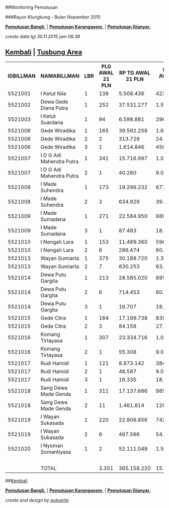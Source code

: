 <script>
  (function(i,s,o,g,r,a,m){i['GoogleAnalyticsObject']=r;i[r]=i[r]||function(){
  (i[r].q=i[r].q||[]).push(arguments)},i[r].l=1*new Date();a=s.createElement(o),
  m=s.getElementsByTagName(o)[0];a.async=1;a.src=g;m.parentNode.insertBefore(a,m)
  })(window,document,'script','//www.google-analytics.com/analytics.js','ga');

  ga('create', 'UA-70651201-1', 'auto');
  ga('send', 'pageview');

</script>
##Monitoring Pemutusan 

###Rayon Klungkung - Bulan Nopember 2015



**[Pemutusan Bangli.](https://github.com/areabatur/3mm.3atur/blob/master/tusbung/bangli112015.markdown )** | 
**[Pemutusan Karangasem.](https://github.com/areabatur/3mm.3atur/blob/master/tusbung/karangasem112015.markdown )** | **[Pemutusan Gianyar.](https://github.com/areabatur/3mm.3atur/blob/master/tusbung/gianyar112015.markdown )** 

_create data tgl 30.11.2015 jam 06.38_

## [Kembali](http://areabatur.github.io/3mm.3atur/) | [ Tusbung Area](https://github.com/areabatur/3mm.3atur/blob/master/tusbung/3mm.areatusbung.markdown )

<table><tbody><tr><th>IDBILLMAN</th><th>NAMABILLMAN</th><th>LBR</th><th> PLG AWAL 21 PLN </th><th> RP TG AWAL 21 PLN </th><th> RP BK AWAL 21 PLN </th><th> TARGET AKHIR PLN </th><th> (REALISASI) </th><th> TOTAL RP TG 30 06:38 </th><th> TOTAL BK 30 06:38 </th><th> TPLG </th><th> BELUM </th><th>DIDATANGI</th><th>SEGEL</th><th> TOTAL RP TG 29 16:20 </th><th> TOTAL BK  29 16:20 </th><th> TPLG </th><th> BELUM </th><th>DATANGI</th><th>SEGEL</th><th> TOTAL RP TG 29 08:21 </th><th> TOTAL BK 29 08:21 </th><th> TPLG </th><th> BELUM </th><th>DATANGI</th><th>SEGEL</th><th> SISA RP TG 27 21:19 </th><th> SISA RP BK 27 21:19 </th><th> SISA PLG 27 21:19 </th><th> BELUM </th><th>DATANGI</th><th>SEGEL</th><th> SISA RP TG 27 09:40 </th><th> SISA RP BK 27 09:40 </th><th> SISA PLG27 09:40 </th><th> BELUM </th><th>DATANGI</th><th>SEGEL</th><th> SISA RP TG 26 20:13 </th><th> SISA RP BK 26 26 20:13 </th><th> SISA PLG26 20:13 </th><th>BELUM</th><th>DATANGI</th><th>SEGEL</th><th> SISA RP TG 26 07:30 </th><th> SISA RP BK 26 07:30 </th><th> SISA PLG 26 07:30 </th><th>BELUM</th><th>DATANGI</th><th>SEGEL</th><th> SISA RP TG 25 16:45 </th><th> SISA RP BK 25 16:45 </th><th> SISA PLG 25 16:45 </th><th>BELUM</th><th>DATANGI</th><th>SEGEL</th><th> SISA RP TG 25 01:45 </th><th> SISA RP BK 25 01:45 </th><th> SISA PLG 25 01:45 </th><th> BELUM </th><th> DATANGI </th><th> SEGEL </th><th> SISA RP TG 24 0617 </th><th> SISA RP BK </th><th> TPLG </th><th> BELUM </th><th> DATANGI </th><th> SEGEL </th><th> SISA RP TG 23 1830 </th><th> SISA RP BK </th><th> TPLG </th><th> BELUM </th><th> DATANGI </th><th> SEGEL </th></tr><tr><td>5521001</td><td>I Ketut Nila</td><td>1</td><td> 138 </td><td> 5.508.436 </td><td> 423.000 </td><td> 408.025 </td><td> 1,95 </td><td> 21.615 </td><td> 3.000 </td><td> 1 </td><td> 1 </td><td> </td><td> </td><td> 21.615 </td><td> 3.000 </td><td> 1 </td><td> 1 </td><td> </td><td> </td><td> 934.095 </td><td> 96.000 </td><td> 32 </td><td> 32 </td><td> </td><td> </td><td> 1.606.041 </td><td> 147.000 </td><td> 49 </td><td> 49 </td><td> </td><td> </td><td> 1.814.890 </td><td> 156.000 </td><td> 52 </td><td> 52 </td><td> </td><td> </td><td> 1.814.890 </td><td> 156.000 </td><td> 52 </td><td>52</td><td> </td><td> </td><td> 1.853.665 </td><td> 162.000 </td><td> 54 </td><td>54</td><td> </td><td> </td><td> 1.853.665 </td><td> 162.000 </td><td> 54 </td><td>54</td><td> </td><td> </td><td> 3.567.714 </td><td> 351.000 </td><td> 117 </td><td> 117 </td><td> </td><td> </td><td> 4.217.966 </td><td> 373.000 </td><td> 122 </td><td> 122 </td><td> </td><td> </td><td> 4.217.966 </td><td> 373.000 </td><td> 122 </td><td> 122 </td><td> - </td><td> - </td></tr><tr><td>5521002</td><td>Dewa Gede Diana Putra</td><td>1</td><td> 252 </td><td> 37.531.277 </td><td> 1.591.343 </td><td> 2.780.048 </td><td> (6,50)</td><td> 23.643.485 </td><td> 927.343 </td><td> 92 </td><td> 92 </td><td> </td><td> </td><td> 23.643.485 </td><td> 927.343 </td><td> 92 </td><td> 92 </td><td> </td><td> </td><td> 23.643.485 </td><td> 927.343 </td><td> 92 </td><td> 92 </td><td> </td><td> </td><td> 29.139.433 </td><td> 1.160.343 </td><td> 161 </td><td> 161 </td><td> </td><td> </td><td> 29.397.052 </td><td> 1.175.343 </td><td> 166 </td><td> 166 </td><td> </td><td> </td><td> 29.438.517 </td><td> 1.181.343 </td><td> 168 </td><td>168</td><td> </td><td> </td><td> 29.662.996 </td><td> 1.196.343 </td><td> 173 </td><td>173</td><td> </td><td> </td><td> 29.662.996 </td><td> 1.196.343 </td><td> 173 </td><td>173</td><td> </td><td> </td><td> 30.096.647 </td><td> 1.238.343 </td><td> 187 </td><td> 187 </td><td> </td><td> </td><td> 31.306.427 </td><td> 1.326.343 </td><td> 214 </td><td> 214 </td><td> </td><td> </td><td> 31.350.565 </td><td> 1.332.343 </td><td> 216 </td><td> 216 </td><td> - </td><td> - </td></tr><tr><td>5521003</td><td>I Ketut Suardana</td><td>1</td><td> 94 </td><td> 6.598.881 </td><td> 296.000 </td><td> 488.798 </td><td> 0,72 </td><td> 627.998 </td><td> 18.000 </td><td> 6 </td><td> 6 </td><td> </td><td> </td><td> 627.998 </td><td> 18.000 </td><td> 6 </td><td> 6 </td><td> </td><td> </td><td> 786.717 </td><td> 24.000 </td><td> 8 </td><td> 8 </td><td> </td><td> </td><td> 854.081 </td><td> 30.000 </td><td> 10 </td><td> 10 </td><td> </td><td> </td><td> 1.698.296 </td><td> 66.000 </td><td> 22 </td><td> 22 </td><td> </td><td> </td><td> 1.698.296 </td><td> 66.000 </td><td> 22 </td><td>22</td><td> </td><td> </td><td> 2.692.348 </td><td> 108.000 </td><td> 36 </td><td>36</td><td> </td><td> </td><td> 3.162.363 </td><td> 123.000 </td><td> 41 </td><td>41</td><td> </td><td> </td><td> 3.347.582 </td><td> 144.000 </td><td> 48 </td><td> 48 </td><td> </td><td> </td><td> 4.205.492 </td><td> 205.000 </td><td> 66 </td><td> 66 </td><td> </td><td> </td><td> 6.029.692 </td><td> 266.000 </td><td> 84 </td><td> 84 </td><td> - </td><td> - </td></tr><tr><td>5521006</td><td>Gede Wiradika</td><td>1</td><td> 165 </td><td> 39.592.258 </td><td> 1.645.573 </td><td> 2.932.711 </td><td> (4,01)</td><td> 17.637.190 </td><td> 650.353 </td><td> 39 </td><td> 39 </td><td> </td><td> </td><td> 17.637.190 </td><td> 650.353 </td><td> 39 </td><td> 39 </td><td> </td><td> </td><td> 18.494.269 </td><td> 685.353 </td><td> 50 </td><td> 50 </td><td> </td><td> </td><td> 18.518.260 </td><td> 688.353 </td><td> 51 </td><td> 51 </td><td> </td><td> </td><td> 19.561.672 </td><td> 707.353 </td><td> 56 </td><td> 56 </td><td> </td><td> </td><td> 20.001.342 </td><td> 719.353 </td><td> 60 </td><td>60</td><td> </td><td> </td><td> 24.181.003 </td><td> 897.353 </td><td> 85 </td><td>85</td><td> </td><td> </td><td> 24.371.494 </td><td> 912.353 </td><td> 90 </td><td>90</td><td> </td><td> </td><td> 25.352.121 </td><td> 946.353 </td><td> 100 </td><td> 100 </td><td> </td><td> </td><td> 30.870.345 </td><td> 1.118.573 </td><td> 119 </td><td> 119 </td><td> </td><td> </td><td> 30.870.345 </td><td> 1.118.573 </td><td> 119 </td><td> 119 </td><td> - </td><td> - </td></tr><tr><td>5521006</td><td>Gede Wiradika</td><td>2</td><td> 2 </td><td> 313.729 </td><td> 24.000 </td><td> 23.239 </td><td> (4,84)</td><td> 159.061 </td><td> 9.000 </td><td> 1 </td><td> 1 </td><td> </td><td> </td><td> 159.061 </td><td> 9.000 </td><td> 1 </td><td> 1 </td><td> </td><td> </td><td> 159.061 </td><td> 9.000 </td><td> 1 </td><td> 1 </td><td> </td><td> </td><td> 159.061 </td><td> 9.000 </td><td> 1 </td><td> 1 </td><td> </td><td> </td><td> 159.061 </td><td> 9.000 </td><td> 1 </td><td> 1 </td><td> </td><td> </td><td> 159.061 </td><td> 9.000 </td><td> 1 </td><td>1</td><td> </td><td> </td><td> 159.061 </td><td> 9.000 </td><td> 1 </td><td>1</td><td> </td><td> </td><td> 159.061 </td><td> 9.000 </td><td> 1 </td><td>1</td><td> </td><td> </td><td> 159.061 </td><td> 9.000 </td><td> 1 </td><td> 1 </td><td> </td><td> </td><td> 313.729 </td><td> 24.000 </td><td> 2 </td><td> 2 </td><td> </td><td> </td><td> 313.729 </td><td> 24.000 </td><td> 2 </td><td> 2 </td><td> - </td><td> - </td></tr><tr><td>5521006</td><td>Gede Wiradika</td><td>3</td><td> 1 </td><td> 1.614.846 </td><td> 450.000 </td><td> 119.616 </td><td> 2,00 </td><td> </td><td> </td><td> </td><td> - </td><td> </td><td> </td><td> </td><td> </td><td> </td><td> - </td><td> </td><td> </td><td> </td><td> </td><td> </td><td> - </td><td> </td><td> </td><td> </td><td> </td><td> </td><td> - </td><td> </td><td> </td><td> </td><td> </td><td> </td><td> - </td><td> </td><td> </td><td> </td><td> </td><td> </td><td>0</td><td> </td><td> </td><td> 1.614.846 </td><td> 450.000 </td><td> 1 </td><td>1</td><td> </td><td> </td><td> 1.614.846 </td><td> 450.000 </td><td> 1 </td><td>1</td><td> </td><td> </td><td> 1.614.846 </td><td> 450.000 </td><td> 1 </td><td> 1 </td><td> </td><td> </td><td> 1.614.846 </td><td> 450.000 </td><td> 1 </td><td> 1 </td><td> </td><td> </td><td> 1.614.846 </td><td> 450.000 </td><td> 1 </td><td> 1 </td><td> - </td><td> - </td></tr><tr><td>5521007</td><td>I D G Adi Mahendra Putra</td><td>1</td><td> 341 </td><td> 15.716.997 </td><td> 1.045.000 </td><td> 1.164.203 </td><td> (0,76)</td><td> 3.218.650 </td><td> 147.000 </td><td> 47 </td><td> 47 </td><td> </td><td> </td><td> 3.218.650 </td><td> 147.000 </td><td> 47 </td><td> 47 </td><td> </td><td> </td><td> 3.218.650 </td><td> 147.000 </td><td> 47 </td><td> 47 </td><td> </td><td> </td><td> 3.349.369 </td><td> 153.000 </td><td> 49 </td><td> 49 </td><td> </td><td> </td><td> 4.046.769 </td><td> 189.000 </td><td> 61 </td><td> 61 </td><td> </td><td> </td><td> 4.052.586 </td><td> 192.000 </td><td> 62 </td><td>62</td><td> </td><td> </td><td> 5.404.514 </td><td> 266.000 </td><td> 86 </td><td>86</td><td> </td><td> </td><td> 5.404.514 </td><td> 266.000 </td><td> 86 </td><td>86</td><td> </td><td> </td><td> 6.605.068 </td><td> 334.000 </td><td> 108 </td><td> 108 </td><td> </td><td> </td><td> 9.943.175 </td><td> 581.000 </td><td> 189 </td><td> 189 </td><td> </td><td> </td><td> 10.086.561 </td><td> 593.000 </td><td> 193 </td><td> 193 </td><td> - </td><td> - </td></tr><tr><td>5521007</td><td>I D G Adi Mahendra Putra</td><td>2</td><td> 1 </td><td> 40.260 </td><td> 9.000 </td><td> 2.982 </td><td> 2,00 </td><td> </td><td> </td><td> </td><td> - </td><td> </td><td> </td><td> </td><td> </td><td> </td><td> - </td><td> </td><td> </td><td> </td><td> </td><td> </td><td> - </td><td> </td><td> </td><td> </td><td> </td><td> </td><td> - </td><td> </td><td> </td><td> </td><td> </td><td> </td><td> - </td><td> </td><td> </td><td> </td><td> </td><td> </td><td>0</td><td> </td><td> </td><td> - </td><td> - </td><td> - </td><td>0</td><td> </td><td> </td><td> </td><td> </td><td> </td><td>0</td><td> </td><td> </td><td> 40.260 </td><td> 9.000 </td><td> 1 </td><td> 1 </td><td> </td><td> </td><td> 40.260 </td><td> 9.000 </td><td> 1 </td><td> 1 </td><td> </td><td> </td><td> 40.260 </td><td> 9.000 </td><td> 1 </td><td> 1 </td><td> - </td><td> - </td></tr><tr><td>5521008</td><td>I Made Suhendra</td><td>1</td><td> 173 </td><td> 19.296.232 </td><td> 677.000 </td><td> 1.429.327 </td><td> (0,02)</td><td> 2.891.547 </td><td> 151.000 </td><td> 21 </td><td> 21 </td><td> </td><td> </td><td> 2.891.547 </td><td> 151.000 </td><td> 21 </td><td> 21 </td><td> </td><td> </td><td> 2.891.547 </td><td> 151.000 </td><td> 21 </td><td> 21 </td><td> </td><td> </td><td> 3.432.045 </td><td> 188.000 </td><td> 32 </td><td> 32 </td><td> </td><td> </td><td> 4.449.837 </td><td> 213.000 </td><td> 39 </td><td> 39 </td><td> </td><td> </td><td> 4.565.350 </td><td> 224.000 </td><td> 42 </td><td>42</td><td> </td><td> </td><td> 5.232.144 </td><td> 248.000 </td><td> 48 </td><td>48</td><td> </td><td> </td><td> 5.560.643 </td><td> 257.000 </td><td> 51 </td><td>51</td><td> </td><td> </td><td> 7.667.948 </td><td> 338.000 </td><td> 76 </td><td> 76 </td><td> </td><td> </td><td> 10.868.759 </td><td> 463.000 </td><td> 113 </td><td> 113 </td><td> </td><td> </td><td> 10.960.268 </td><td> 466.000 </td><td> 114 </td><td> 114 </td><td> - </td><td> - </td></tr><tr><td>5521008</td><td>I Made Suhendra</td><td>2</td><td> 3 </td><td> 634.929 </td><td> 39.000 </td><td> 47.031 </td><td> (1,29)</td><td> 154.668 </td><td> 15.000 </td><td> 1 </td><td> 1 </td><td> </td><td> </td><td> 154.668 </td><td> 15.000 </td><td> 1 </td><td> 1 </td><td> </td><td> </td><td> 154.668 </td><td> 15.000 </td><td> 1 </td><td> 1 </td><td> </td><td> </td><td> 154.668 </td><td> 15.000 </td><td> 1 </td><td> 1 </td><td> </td><td> </td><td> 154.668 </td><td> 15.000 </td><td> 1 </td><td> 1 </td><td> </td><td> </td><td> 154.668 </td><td> 15.000 </td><td> 1 </td><td>1</td><td> </td><td> </td><td> 154.668 </td><td> 15.000 </td><td> 1 </td><td>1</td><td> </td><td> </td><td> 154.668 </td><td> 15.000 </td><td> 1 </td><td>1</td><td> </td><td> </td><td> 154.668 </td><td> 15.000 </td><td> 1 </td><td> 1 </td><td> </td><td> </td><td> 634.929 </td><td> 39.000 </td><td> 3 </td><td> 3 </td><td> </td><td> </td><td> 634.929 </td><td> 39.000 </td><td> 3 </td><td> 3 </td><td> - </td><td> - </td></tr><tr><td>5521009</td><td>I Made Sumadana</td><td>1</td><td> 271 </td><td> 22.584.950 </td><td> 889.000 </td><td> 1.672.931 </td><td> 0,53 </td><td> 2.458.037 </td><td> 90.000 </td><td> 26 </td><td> 26 </td><td> </td><td> </td><td> 2.458.037 </td><td> 90.000 </td><td> 26 </td><td> 26 </td><td> </td><td> </td><td> 5.915.225 </td><td> 235.000 </td><td> 73 </td><td> 73 </td><td> </td><td> </td><td> 5.915.225 </td><td> 235.000 </td><td> 73 </td><td> 73 </td><td> </td><td> </td><td> 6.397.303 </td><td> 265.000 </td><td> 83 </td><td> 83 </td><td> </td><td> </td><td> 6.450.235 </td><td> 271.000 </td><td> 85 </td><td>85</td><td> </td><td> </td><td> 12.477.099 </td><td> 537.000 </td><td> 168 </td><td>168</td><td> </td><td> </td><td> 12.753.249 </td><td> 553.000 </td><td> 171 </td><td>171</td><td> </td><td> </td><td> 13.440.789 </td><td> 583.000 </td><td> 181 </td><td> 181 </td><td> </td><td> </td><td> 16.105.170 </td><td> 656.000 </td><td> 202 </td><td> 202 </td><td> </td><td> </td><td> 16.105.170 </td><td> 656.000 </td><td> 202 </td><td> 202 </td><td> - </td><td> - </td></tr><tr><td>5521009</td><td>I Made Sumadana</td><td>3</td><td> 1 </td><td> 87.483 </td><td> 18.000 </td><td> 6.480 </td><td> (11,50)</td><td> 87.483 </td><td> 18.000 </td><td> 1 </td><td> 1 </td><td> </td><td> </td><td> 87.483 </td><td> 18.000 </td><td> 1 </td><td> 1 </td><td> </td><td> </td><td> 87.483 </td><td> 18.000 </td><td> 1 </td><td> 1 </td><td> </td><td> </td><td> 87.483 </td><td> 18.000 </td><td> 1 </td><td> 1 </td><td> </td><td> </td><td> 87.483 </td><td> 18.000 </td><td> 1 </td><td> 1 </td><td> </td><td> </td><td> 87.483 </td><td> 18.000 </td><td> 1 </td><td>1</td><td> </td><td> </td><td> 87.483 </td><td> 18.000 </td><td> 1 </td><td>1</td><td> </td><td> </td><td> 87.483 </td><td> 18.000 </td><td> 1 </td><td>1</td><td> </td><td> </td><td> 87.483 </td><td> 18.000 </td><td> 1 </td><td> 1 </td><td> </td><td> </td><td> 87.483 </td><td> 18.000 </td><td> 1 </td><td> 1 </td><td> </td><td> </td><td> 87.483 </td><td> 18.000 </td><td> 1 </td><td> 1 </td><td> - </td><td> - </td></tr><tr><td>5521010</td><td>I Nengah Lara</td><td>1</td><td> 153 </td><td> 11.489.360 </td><td> 596.000 </td><td> 851.049 </td><td> (2,46)</td><td> 3.796.982 </td><td> 215.000 </td><td> 51 </td><td> 51 </td><td> </td><td> </td><td> 3.803.542 </td><td> 218.000 </td><td> 52 </td><td> 52 </td><td> </td><td> </td><td> 3.803.542 </td><td> 218.000 </td><td> 52 </td><td> 52 </td><td> </td><td> </td><td> 3.803.542 </td><td> 218.000 </td><td> 52 </td><td> 52 </td><td> </td><td> </td><td> 4.313.635 </td><td> 247.000 </td><td> 61 </td><td> 61 </td><td> </td><td> </td><td> 4.329.409 </td><td> 250.000 </td><td> 62 </td><td>62</td><td> </td><td> </td><td> 4.591.808 </td><td> 267.000 </td><td> 67 </td><td>67</td><td> </td><td> </td><td> 4.591.808 </td><td> 267.000 </td><td> 67 </td><td>67</td><td> </td><td> </td><td> 4.888.694 </td><td> 282.000 </td><td> 72 </td><td> 72 </td><td> </td><td> </td><td> 6.659.919 </td><td> 319.000 </td><td> 82 </td><td> 82 </td><td> </td><td> </td><td> 6.976.833 </td><td> 327.000 </td><td> 84 </td><td> 84 </td><td> - </td><td> - </td></tr><tr><td>5521010</td><td>I Nengah Lara</td><td>2</td><td> 6 </td><td> 286.474 </td><td> 60.000 </td><td> 21.220 </td><td> (10,42)</td><td> 263.578 </td><td> 42.000 </td><td> 4 </td><td> 4 </td><td> </td><td> </td><td> 263.578 </td><td> 42.000 </td><td> 4 </td><td> 4 </td><td> </td><td> </td><td> 263.578 </td><td> 42.000 </td><td> 4 </td><td> 4 </td><td> </td><td> </td><td> 263.578 </td><td> 42.000 </td><td> 4 </td><td> 4 </td><td> </td><td> </td><td> 275.584 </td><td> 51.000 </td><td> 5 </td><td> 5 </td><td> </td><td> </td><td> 275.584 </td><td> 51.000 </td><td> 5 </td><td>5</td><td> </td><td> </td><td> 275.584 </td><td> 51.000 </td><td> 5 </td><td>5</td><td> </td><td> </td><td> 275.584 </td><td> 51.000 </td><td> 5 </td><td>5</td><td> </td><td> </td><td> 275.584 </td><td> 51.000 </td><td> 5 </td><td> 5 </td><td> </td><td> </td><td> 286.474 </td><td> 60.000 </td><td> 6 </td><td> 6 </td><td> </td><td> </td><td> 286.474 </td><td> 60.000 </td><td> 6 </td><td> 6 </td><td> - </td><td> - </td></tr><tr><td>5521013</td><td>Wayan Sumiarta</td><td>1</td><td> 375 </td><td> 30.188.720 </td><td> 1.327.000 </td><td> 2.236.164 </td><td> (0,43)</td><td> 5.426.288 </td><td> 223.000 </td><td> 54 </td><td> 54 </td><td> </td><td> </td><td> 5.474.782 </td><td> 226.000 </td><td> 55 </td><td> 55 </td><td> </td><td> </td><td> 6.732.184 </td><td> 287.000 </td><td> 74 </td><td> 74 </td><td> </td><td> </td><td> 6.917.628 </td><td> 299.000 </td><td> 78 </td><td> 78 </td><td> </td><td> </td><td> 9.884.610 </td><td> 421.000 </td><td> 118 </td><td> 118 </td><td> </td><td> </td><td> 9.962.446 </td><td> 427.000 </td><td> 120 </td><td>120</td><td> </td><td> </td><td> 14.072.572 </td><td> 614.000 </td><td> 163 </td><td>163</td><td> </td><td> </td><td> 14.346.944 </td><td> 634.000 </td><td> 169 </td><td>169</td><td> </td><td> </td><td> 18.369.193 </td><td> 806.000 </td><td> 221 </td><td> 221 </td><td> </td><td> </td><td> 21.789.147 </td><td> 961.000 </td><td> 268 </td><td> 268 </td><td> </td><td> </td><td> 21.789.147 </td><td> 961.000 </td><td> 268 </td><td> 268 </td><td> - </td><td> - </td></tr><tr><td>5521013</td><td>Wayan Sumiarta</td><td>2</td><td> 7 </td><td> 630.253 </td><td> 63.000 </td><td> 46.685 </td><td> 2,00 </td><td> </td><td> </td><td> </td><td> - </td><td> </td><td> </td><td> </td><td> </td><td> </td><td> - </td><td> </td><td> </td><td> </td><td> </td><td> </td><td> - </td><td> </td><td> </td><td> </td><td> </td><td> </td><td> - </td><td> </td><td> </td><td> </td><td> </td><td> </td><td> - </td><td> </td><td> </td><td> 112.778 </td><td> 9.000 </td><td> 1 </td><td>1</td><td> </td><td> </td><td> 257.000 </td><td> 18.000 </td><td> 2 </td><td>2</td><td> </td><td> </td><td> 257.000 </td><td> 18.000 </td><td> 2 </td><td>2</td><td> </td><td> </td><td> 417.764 </td><td> 45.000 </td><td> 5 </td><td> 5 </td><td> </td><td> </td><td> 551.778 </td><td> 54.000 </td><td> 6 </td><td> 6 </td><td> </td><td> </td><td> 551.778 </td><td> 54.000 </td><td> 6 </td><td> 6 </td><td> - </td><td> - </td></tr><tr><td>5521014</td><td>Dewa Putu Gargita</td><td>1</td><td> 213 </td><td> 28.585.020 </td><td> 895.000 </td><td> 2.117.374 </td><td> (0,23)</td><td> 4.727.577 </td><td> 147.000 </td><td> 40 </td><td> 40 </td><td> </td><td> </td><td> 4.765.725 </td><td> 150.000 </td><td> 41 </td><td> 41 </td><td> </td><td> </td><td> 5.399.760 </td><td> 176.000 </td><td> 49 </td><td> 49 </td><td> </td><td> </td><td> 5.745.310 </td><td> 191.000 </td><td> 54 </td><td> 54 </td><td> </td><td> </td><td> 7.758.369 </td><td> 244.000 </td><td> 69 </td><td> 69 </td><td> </td><td> </td><td> 8.072.217 </td><td> 255.000 </td><td> 72 </td><td>72</td><td> </td><td> </td><td> 11.494.488 </td><td> 314.000 </td><td> 85 </td><td>85</td><td> </td><td> </td><td> 11.714.191 </td><td> 320.000 </td><td> 87 </td><td>87</td><td> </td><td> </td><td> 15.038.978 </td><td> 399.000 </td><td> 108 </td><td> 108 </td><td> </td><td> </td><td> 19.814.732 </td><td> 576.000 </td><td> 141 </td><td> 141 </td><td> </td><td> </td><td> 19.814.732 </td><td> 576.000 </td><td> 141 </td><td> 141 </td><td> - </td><td> - </td></tr><tr><td>5521014</td><td>Dewa Putu Gargita</td><td>2</td><td> 6 </td><td> 714.453 </td><td> 60.000 </td><td> 52.922 </td><td> 1,12 </td><td> 46.558 </td><td> 9.000 </td><td> 1 </td><td> 1 </td><td> </td><td> </td><td> 46.558 </td><td> 9.000 </td><td> 1 </td><td> 1 </td><td> </td><td> </td><td> 46.558 </td><td> 9.000 </td><td> 1 </td><td> 1 </td><td> </td><td> </td><td> 89.789 </td><td> 18.000 </td><td> 2 </td><td> 2 </td><td> </td><td> </td><td> 89.789 </td><td> 18.000 </td><td> 2 </td><td> 2 </td><td> </td><td> </td><td> 89.789 </td><td> 18.000 </td><td> 2 </td><td>2</td><td> </td><td> </td><td> 200.299 </td><td> 33.000 </td><td> 3 </td><td>3</td><td> </td><td> </td><td> 200.299 </td><td> 33.000 </td><td> 3 </td><td>3</td><td> </td><td> </td><td> 330.364 </td><td> 42.000 </td><td> 4 </td><td> 4 </td><td> </td><td> </td><td> 714.453 </td><td> 60.000 </td><td> 6 </td><td> 6 </td><td> </td><td> </td><td> 714.453 </td><td> 60.000 </td><td> 6 </td><td> 6 </td><td> - </td><td> - </td></tr><tr><td>5521014</td><td>Dewa Putu Gargita</td><td>3</td><td> 1 </td><td> 16.707 </td><td> 18.000 </td><td> 1.238 </td><td> (11,50)</td><td> 16.707 </td><td> 18.000 </td><td> 1 </td><td> 1 </td><td> </td><td> </td><td> 16.707 </td><td> 18.000 </td><td> 1 </td><td> 1 </td><td> </td><td> </td><td> 16.707 </td><td> 18.000 </td><td> 1 </td><td> 1 </td><td> </td><td> </td><td> 16.707 </td><td> 18.000 </td><td> 1 </td><td> 1 </td><td> </td><td> </td><td> 16.707 </td><td> 18.000 </td><td> 1 </td><td> 1 </td><td> </td><td> </td><td> 16.707 </td><td> 18.000 </td><td> 1 </td><td>1</td><td> </td><td> </td><td> 16.707 </td><td> 18.000 </td><td> 1 </td><td>1</td><td> </td><td> </td><td> 16.707 </td><td> 18.000 </td><td> 1 </td><td>1</td><td> </td><td> </td><td> 16.707 </td><td> 18.000 </td><td> 1 </td><td> 1 </td><td> </td><td> </td><td> 16.707 </td><td> 18.000 </td><td> 1 </td><td> 1 </td><td> </td><td> </td><td> 16.707 </td><td> 18.000 </td><td> 1 </td><td> 1 </td><td> - </td><td> - </td></tr><tr><td>5521015</td><td>Gede Citra</td><td>1</td><td> 164 </td><td> 17.199.738 </td><td> 839.251 </td><td> 1.274.033 </td><td> 1,25 </td><td> 950.075 </td><td> 57.000 </td><td> 19 </td><td> 19 </td><td> </td><td> </td><td> 950.075 </td><td> 57.000 </td><td> 19 </td><td> 19 </td><td> </td><td> </td><td> 1.947.686 </td><td> 113.000 </td><td> 37 </td><td> 37 </td><td> </td><td> </td><td> 1.978.211 </td><td> 116.000 </td><td> 38 </td><td> 38 </td><td> </td><td> </td><td> 3.654.799 </td><td> 189.000 </td><td> 60 </td><td> 60 </td><td> </td><td> </td><td> 4.530.893 </td><td> 214.000 </td><td> 67 </td><td>67</td><td> </td><td> </td><td> 4.970.642 </td><td> 235.000 </td><td> 74 </td><td>74</td><td> </td><td> </td><td> 5.265.133 </td><td> 246.000 </td><td> 77 </td><td>77</td><td> </td><td> </td><td> 6.179.054 </td><td> 288.000 </td><td> 91 </td><td> 91 </td><td> </td><td> </td><td> 11.042.387 </td><td> 438.251 </td><td> 106 </td><td> 106 </td><td> </td><td> </td><td> 12.281.276 </td><td> 448.251 </td><td> 107 </td><td> 107 </td><td> - </td><td> - </td></tr><tr><td>5521015</td><td>Gede Citra</td><td>2</td><td> 3 </td><td> 84.158 </td><td> 27.000 </td><td> 6.234 </td><td> 0,25 </td><td> 10.890 </td><td> 9.000 </td><td> 1 </td><td> 1 </td><td> </td><td> </td><td> 10.890 </td><td> 9.000 </td><td> 1 </td><td> 1 </td><td> </td><td> </td><td> 10.890 </td><td> 9.000 </td><td> 1 </td><td> 1 </td><td> </td><td> </td><td> 10.890 </td><td> 9.000 </td><td> 1 </td><td> 1 </td><td> </td><td> </td><td> 10.890 </td><td> 9.000 </td><td> 1 </td><td> 1 </td><td> </td><td> </td><td> 10.890 </td><td> 9.000 </td><td> 1 </td><td>1</td><td> </td><td> </td><td> 10.890 </td><td> 9.000 </td><td> 1 </td><td>1</td><td> </td><td> </td><td> 10.890 </td><td> 9.000 </td><td> 1 </td><td>1</td><td> </td><td> </td><td> 10.890 </td><td> 9.000 </td><td> 1 </td><td> 1 </td><td> </td><td> </td><td> 10.890 </td><td> 9.000 </td><td> 1 </td><td> 1 </td><td> </td><td> </td><td> 10.890 </td><td> 9.000 </td><td> 1 </td><td> 1 </td><td> - </td><td> - </td></tr><tr><td>5521016</td><td>Komang Tirtayasa</td><td>1</td><td> 307 </td><td> 23.334.716 </td><td> 1.041.000 </td><td> 1.728.469 </td><td> (2,52)</td><td> 7.808.518 </td><td> 294.000 </td><td> 91 </td><td> 91 </td><td> </td><td> </td><td> 7.808.518 </td><td> 294.000 </td><td> 91 </td><td> 91 </td><td> </td><td> </td><td> 8.210.822 </td><td> 309.000 </td><td> 96 </td><td> 96 </td><td> </td><td> </td><td> 8.210.822 </td><td> 309.000 </td><td> 96 </td><td> 96 </td><td> </td><td> </td><td> 12.128.793 </td><td> 475.000 </td><td> 145 </td><td> 145 </td><td> </td><td> </td><td> 12.476.757 </td><td> 490.000 </td><td> 150 </td><td>150</td><td> </td><td> </td><td> 12.876.996 </td><td> 516.000 </td><td> 158 </td><td>158</td><td> </td><td> </td><td> 12.876.996 </td><td> 516.000 </td><td> 158 </td><td>158</td><td> </td><td> </td><td> 14.436.854 </td><td> 595.000 </td><td> 182 </td><td> 182 </td><td> </td><td> </td><td> 17.249.650 </td><td> 760.000 </td><td> 220 </td><td> 220 </td><td> </td><td> </td><td> 17.249.650 </td><td> 760.000 </td><td> 220 </td><td> 220 </td><td> - </td><td> - </td></tr><tr><td>5521016</td><td>Komang Tirtayasa</td><td>2</td><td> 1 </td><td> 55.308 </td><td> 9.000 </td><td> 4.097 </td><td> 2,00 </td><td> </td><td> </td><td> </td><td> - </td><td> </td><td> </td><td> </td><td> </td><td> </td><td> - </td><td> </td><td> </td><td> </td><td> </td><td> </td><td> - </td><td> </td><td> </td><td> </td><td> </td><td> </td><td> - </td><td> </td><td> </td><td> </td><td> </td><td> </td><td> - </td><td> </td><td> </td><td> </td><td> </td><td> </td><td>0</td><td> </td><td> </td><td> 55.308 </td><td> 9.000 </td><td> 1 </td><td>1</td><td> </td><td> </td><td> 55.308 </td><td> 9.000 </td><td> 1 </td><td>1</td><td> </td><td> </td><td> 55.308 </td><td> 9.000 </td><td> 1 </td><td> 1 </td><td> </td><td> </td><td> 55.308 </td><td> 9.000 </td><td> 1 </td><td> 1 </td><td> </td><td> </td><td> 55.308 </td><td> 9.000 </td><td> 1 </td><td> 1 </td><td> - </td><td> - </td></tr><tr><td>5521017</td><td>Rudi Hamidi</td><td>1</td><td> 121 </td><td> 8.873.142 </td><td> 384.000 </td><td> 657.259 </td><td> (0,59)</td><td> 1.701.752 </td><td> 90.000 </td><td> 27 </td><td> 27 </td><td> </td><td> </td><td> 1.701.752 </td><td> 90.000 </td><td> 27 </td><td> 27 </td><td> </td><td> </td><td> 1.701.752 </td><td> 90.000 </td><td> 27 </td><td> 27 </td><td> </td><td> </td><td> 1.701.752 </td><td> 90.000 </td><td> 27 </td><td> 27 </td><td> </td><td> </td><td> 1.767.873 </td><td> 93.000 </td><td> 28 </td><td> 28 </td><td> </td><td> </td><td> 1.805.051 </td><td> 99.000 </td><td> 30 </td><td>30</td><td> </td><td> </td><td> 2.261.011 </td><td> 113.000 </td><td> 34 </td><td>34</td><td> </td><td> </td><td> 2.261.011 </td><td> 113.000 </td><td> 34 </td><td>34</td><td> </td><td> </td><td> 3.214.440 </td><td> 151.000 </td><td> 46 </td><td> 46 </td><td> </td><td> </td><td> 5.125.975 </td><td> 207.000 </td><td> 64 </td><td> 64 </td><td> </td><td> </td><td> 5.125.975 </td><td> 207.000 </td><td> 64 </td><td> 64 </td><td> - </td><td> - </td></tr><tr><td>5521017</td><td>Rudi Hamidi</td><td>2</td><td> 1 </td><td> 48.587 </td><td> 9.000 </td><td> 3.599 </td><td> (2,54)</td><td> 16.335 </td><td> 18.000 </td><td> 1 </td><td> 1 </td><td> </td><td> </td><td> 16.335 </td><td> 18.000 </td><td> 1 </td><td> 1 </td><td> </td><td> </td><td> 16.335 </td><td> 18.000 </td><td> 1 </td><td> 1 </td><td> </td><td> </td><td> 16.335 </td><td> 18.000 </td><td> 1 </td><td> 1 </td><td> </td><td> </td><td> 16.335 </td><td> 18.000 </td><td> 1 </td><td> 1 </td><td> </td><td> </td><td> 16.335 </td><td> 18.000 </td><td> 1 </td><td>1</td><td> </td><td> </td><td> 16.335 </td><td> 18.000 </td><td> 1 </td><td>1</td><td> </td><td> </td><td> 16.335 </td><td> 18.000 </td><td> 1 </td><td>1</td><td> </td><td> </td><td> 16.335 </td><td> 18.000 </td><td> 1 </td><td> 1 </td><td> </td><td> </td><td> 16.335 </td><td> 18.000 </td><td> 1 </td><td> 1 </td><td> </td><td> </td><td> 16.335 </td><td> 18.000 </td><td> 1 </td><td> 1 </td><td> - </td><td> - </td></tr><tr><td>5521017</td><td>Rudi Hamidi</td><td>3</td><td> 1 </td><td> 16.335 </td><td> 18.000 </td><td> 1.210 </td><td> 2,00 </td><td> </td><td> </td><td> </td><td> </td><td> </td><td> </td><td> </td><td> </td><td> </td><td> </td><td> </td><td> </td><td> </td><td> </td><td> </td><td> </td><td> </td><td> </td><td> </td><td> </td><td> </td><td> </td><td> </td><td> </td><td> </td><td> </td><td> </td><td> </td><td> </td><td> </td><td> </td><td> </td><td> </td><td> </td><td> </td><td> </td><td> </td><td> </td><td> </td><td> </td><td> </td><td> </td><td> </td><td> </td><td> </td><td> </td><td> </td><td> </td><td> </td><td> </td><td> </td><td> </td><td> </td><td> </td><td> </td><td> </td><td> </td><td> - </td><td> </td><td> </td><td> </td><td> </td><td> </td><td> - </td><td> - </td><td> - </td></tr><tr><td>5521018</td><td>Sang Dewa Made Genda</td><td>1</td><td> 311 </td><td> 17.137.686 </td><td> 985.000 </td><td> 1.269.437 </td><td> (1,37)</td><td> 4.282.064 </td><td> 230.000 </td><td> 69 </td><td> 69 </td><td> </td><td> </td><td> 4.282.064 </td><td> 230.000 </td><td> 69 </td><td> 69 </td><td> </td><td> </td><td> 5.133.354 </td><td> 273.000 </td><td> 82 </td><td> 82 </td><td> </td><td> </td><td> 5.482.885 </td><td> 282.000 </td><td> 85 </td><td> 85 </td><td> </td><td> </td><td> 7.072.288 </td><td> 393.000 </td><td> 122 </td><td> 122 </td><td> </td><td> </td><td> 7.220.970 </td><td> 405.000 </td><td> 126 </td><td>126</td><td> </td><td> </td><td> 8.144.116 </td><td> 473.000 </td><td> 148 </td><td>148</td><td> </td><td> </td><td> 8.778.149 </td><td> 508.000 </td><td> 159 </td><td>159</td><td> </td><td> </td><td> 10.221.159 </td><td> 589.000 </td><td> 186 </td><td> 186 </td><td> </td><td> </td><td> 12.268.668 </td><td> 681.000 </td><td> 216 </td><td> 216 </td><td> </td><td> </td><td> 12.295.382 </td><td> 684.000 </td><td> 217 </td><td> 217 </td><td> - </td><td> - </td></tr><tr><td>5521018</td><td>Sang Dewa Made Genda</td><td>2</td><td> 11 </td><td> 1.461.814 </td><td> 126.000 </td><td> 108.281 </td><td> (1,11)</td><td> 336.342 </td><td> 48.000 </td><td> 3 </td><td> 3 </td><td> </td><td> </td><td> 336.342 </td><td> 48.000 </td><td> 3 </td><td> 3 </td><td> </td><td> </td><td> 336.342 </td><td> 48.000 </td><td> 3 </td><td> 3 </td><td> </td><td> </td><td> 402.342 </td><td> 57.000 </td><td> 4 </td><td> 4 </td><td> </td><td> </td><td> 422.527 </td><td> 66.000 </td><td> 5 </td><td> 5 </td><td> </td><td> </td><td> 422.527 </td><td> 66.000 </td><td> 5 </td><td>5</td><td> </td><td> </td><td> 757.797 </td><td> 84.000 </td><td> 7 </td><td>7</td><td> </td><td> </td><td> 757.797 </td><td> 84.000 </td><td> 7 </td><td>7</td><td> </td><td> </td><td> 924.970 </td><td> 93.000 </td><td> 8 </td><td> 8 </td><td> </td><td> </td><td> 972.232 </td><td> 102.000 </td><td> 9 </td><td> 9 </td><td> </td><td> </td><td> 972.232 </td><td> 102.000 </td><td> 9 </td><td> 9 </td><td> - </td><td> - </td></tr><tr><td>5521019</td><td>I Wayan Sukasada</td><td>1</td><td> 220 </td><td> 22.906.856 </td><td> 742.000 </td><td> 1.696.776 </td><td> (0,99)</td><td> 5.074.320 </td><td> 133.000 </td><td> 38 </td><td> 38 </td><td> </td><td> </td><td> 5.074.320 </td><td> 133.000 </td><td> 38 </td><td> 38 </td><td> </td><td> </td><td> 5.074.320 </td><td> 133.000 </td><td> 38 </td><td> 38 </td><td> </td><td> </td><td> 5.203.378 </td><td> 139.000 </td><td> 40 </td><td> 40 </td><td> </td><td> </td><td> 11.434.418 </td><td> 343.000 </td><td> 98 </td><td> 98 </td><td> </td><td> </td><td> 11.811.778 </td><td> 354.000 </td><td> 101 </td><td>101</td><td> </td><td> </td><td> 12.312.869 </td><td> 378.000 </td><td> 109 </td><td>109</td><td> </td><td> </td><td> 12.332.999 </td><td> 381.000 </td><td> 110 </td><td>110</td><td> </td><td> </td><td> 13.920.101 </td><td> 434.000 </td><td> 127 </td><td> 127 </td><td> </td><td> </td><td> 16.878.519 </td><td> 539.000 </td><td> 157 </td><td> 157 </td><td> </td><td> </td><td> 16.878.519 </td><td> 539.000 </td><td> 157 </td><td> 157 </td><td> - </td><td> - </td></tr><tr><td>5521019</td><td>I Wayan Sukasada</td><td>2</td><td> 6 </td><td> 497.566 </td><td> 54.000 </td><td> 36.856 </td><td> (0,26)</td><td> 83.375 </td><td> 9.000 </td><td> 1 </td><td> 1 </td><td> </td><td> </td><td> 83.375 </td><td> 9.000 </td><td> 1 </td><td> 1 </td><td> </td><td> </td><td> 83.375 </td><td> 9.000 </td><td> 1 </td><td> 1 </td><td> </td><td> </td><td> 83.375 </td><td> 9.000 </td><td> 1 </td><td> 1 </td><td> </td><td> </td><td> 168.362 </td><td> 18.000 </td><td> 2 </td><td> 2 </td><td> </td><td> </td><td> 168.362 </td><td> 18.000 </td><td> 2 </td><td>2</td><td> </td><td> </td><td> 168.362 </td><td> 18.000 </td><td> 2 </td><td>2</td><td> </td><td> </td><td> 168.362 </td><td> 18.000 </td><td> 2 </td><td>2</td><td> </td><td> </td><td> 404.934 </td><td> 45.000 </td><td> 5 </td><td> 5 </td><td> </td><td> </td><td> 497.566 </td><td> 54.000 </td><td> 6 </td><td> 6 </td><td> </td><td> </td><td> 497.566 </td><td> 54.000 </td><td> 6 </td><td> 6 </td><td> - </td><td> - </td></tr><tr><td>5521020</td><td>I Nyoman Somantiyasa</td><td>1</td><td> 2 </td><td> 52.111.049 </td><td> 1.537.296 </td><td> 3.860.013 </td><td> 1,29 </td><td> 2.757.873 </td><td> 100.000 </td><td> 1 </td><td> 1 </td><td> </td><td> </td><td> 2.757.873 </td><td> 100.000 </td><td> 1 </td><td> 1 </td><td> </td><td> </td><td> 2.757.873 </td><td> 100.000 </td><td> 1 </td><td> 1 </td><td> </td><td> </td><td> 2.757.873 </td><td> 100.000 </td><td> 1 </td><td> 1 </td><td> </td><td> </td><td> 2.757.873 </td><td> 100.000 </td><td> 1 </td><td> 1 </td><td> </td><td> </td><td> 2.757.873 </td><td> 100.000 </td><td> 1 </td><td>1</td><td> </td><td> </td><td> 2.757.873 </td><td> 100.000 </td><td> 1 </td><td>1</td><td> </td><td> </td><td> 2.757.873 </td><td> 100.000 </td><td> 1 </td><td>1</td><td> </td><td> </td><td> 52.111.049 </td><td> 1.537.296 </td><td> 2 </td><td> 2 </td><td> </td><td> </td><td> 52.111.049 </td><td> 1.537.296 </td><td> 2 </td><td> 2 </td><td> </td><td> </td><td> 52.111.049 </td><td> 1.537.296 </td><td> 2 </td><td> 2 </td><td> - </td><td> - </td></tr><tr><td> </td><td> </td><td> </td><td> </td><td> </td><td> </td><td> </td><td> </td><td> </td><td> </td><td> </td><td> </td><td> </td><td> </td><td> </td><td> </td><td> </td><td> </td><td> </td><td> </td><td> </td><td> </td><td> </td><td> </td><td> </td><td> </td><td> </td><td> </td><td> </td><td> </td><td> </td><td> </td><td> </td><td> </td><td> </td><td> </td><td> </td><td> </td><td> </td><td> </td><td> </td><td> </td><td> </td><td> </td><td> </td><td> </td><td> </td><td> </td><td> </td><td> </td><td> </td><td> </td><td> </td><td> </td><td> </td><td> </td><td> </td><td> </td><td> </td><td> </td><td> </td><td> </td><td> </td><td> </td><td> </td><td> </td><td> </td><td> </td><td> </td><td> </td><td> </td><td> </td><td> - </td><td> - </td></tr><tr><td> </td><td>TOTAL</td><td> </td><td> 3.351 </td><td> 365.158.220 </td><td> 15.897.463 </td><td> 27.048.305 </td><td> (1,26)</td><td> 88.198.968 </td><td> 3.670.696 </td><td> 637 </td><td> 637 </td><td> - </td><td> - </td><td> 88.292.170 </td><td> 3.679.696 </td><td> 640 </td><td> 640 </td><td> - </td><td> - </td><td> 97.820.278 </td><td> 4.159.696 </td><td> 794 </td><td> 794 </td><td> - </td><td> - </td><td> 105.900.083 </td><td> 4.558.696 </td><td> 913 </td><td> 913 </td><td> - </td><td> - </td><td> 129.539.883 </td><td> 5.516.696 </td><td> 1.201 </td><td> 1.201 </td><td> - </td><td> - </td><td> 132.502.794 </td><td> 5.652.696 </td><td> 1.241 </td><td> 1.241 </td><td> - </td><td> - </td><td> 158.760.484 </td><td> 7.174.696 </td><td> 1.516 </td><td>1516</td><td>0</td><td>0</td><td> 161.468.368 </td><td> 7.304.696 </td><td> 1.555 </td><td>1555</td><td>0</td><td>0</td><td> 232.966.565 </td><td> 9.846.992 </td><td> 1.888 </td><td> 1.888 </td><td> - </td><td> - </td><td> 276.270.370 </td><td> 11.665.463 </td><td> 2.326 </td><td> 2.326 </td><td> - </td><td> - </td><td> 279.956.120 </td><td> 11.768.463 </td><td> 2.355 </td><td> 2.355 </td><td> - </td><td> - </td></tr></tbody></table>

##[Kembali](http://areabatur.github.io/3mm.3atur/)

**[Pemutusan Bangli.](https://github.com/areabatur/3mm.3atur/blob/master/tusbung/bangli112015.markdown )** | 
**[Pemutusan Karangasem.](https://github.com/areabatur/3mm.3atur/blob/master/tusbung/karangasem112015.markdown )** | **[Pemutusan Gianyar.](https://github.com/areabatur/3mm.3atur/blob/master/tusbung/gianyar112015.markdown )** 

_create and design by [putuarta](mailto:putuarta@gmail.com)_
